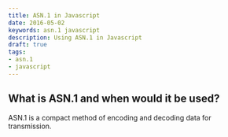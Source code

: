 ```yaml
---
title: ASN.1 in Javascript
date: 2016-05-02
keywords: asn.1 javascript
description: Using ASN.1 in Javascript
draft: true
tags:
- asn.1
- javascript
---
```


## What is ASN.1 and when would it be used?

ASN.1 is a compact method of encoding and decoding data for transmission. 
## 
